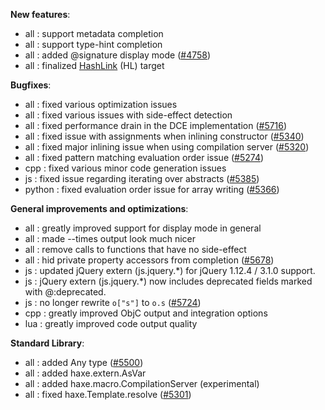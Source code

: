 __New features__:

* all : support metadata completion
* all : support type-hint completion
* all : added @signature display mode ([#4758](https://github.com/HaxeFoundation/haxe/issues/4758))
* all : finalized [HashLink](https://haxe.org/blog/hashlink-indepth) (HL) target

__Bugfixes__:

* all : fixed various optimization issues
* all : fixed various issues with side-effect detection
* all : fixed performance drain in the DCE implementation ([#5716](https://github.com/HaxeFoundation/haxe/issues/5716))
* all : fixed issue with assignments when inlining constructor ([#5340](https://github.com/HaxeFoundation/haxe/issues/5340))
* all : fixed major inlining issue when using compilation server ([#5320](https://github.com/HaxeFoundation/haxe/issues/5320))
* all : fixed pattern matching evaluation order issue ([#5274](https://github.com/HaxeFoundation/haxe/issues/5274))
* cpp : fixed various minor code generation issues
* js : fixed issue regarding iterating over abstracts ([#5385](https://github.com/HaxeFoundation/haxe/issues/5385))
* python : fixed evaluation order issue for array writing ([#5366](https://github.com/HaxeFoundation/haxe/issues/5366))

__General improvements and optimizations__:

* all : greatly improved support for display mode in general
* all : made --times output look much nicer
* all : remove calls to functions that have no side-effect
* all : hid private property accessors from completion ([#5678](https://github.com/HaxeFoundation/haxe/issues/5678))
* js : updated jQuery extern (js.jquery.*) for jQuery 1.12.4 / 3.1.0 support.
* js : jQuery extern (js.jquery.*) now includes deprecated fields marked with @:deprecated.
* js : no longer rewrite `o["s"]` to `o.s` ([#5724](https://github.com/HaxeFoundation/haxe/issues/5724))
* cpp : greatly improved ObjC output and integration options
* lua : greatly improved code output quality

__Standard Library__:

* all : added Any type ([#5500](https://github.com/HaxeFoundation/haxe/issues/5500))
* all : added haxe.extern.AsVar
* all : added haxe.macro.CompilationServer (experimental)
* all : fixed haxe.Template.resolve ([#5301](https://github.com/HaxeFoundation/haxe/issues/5301))